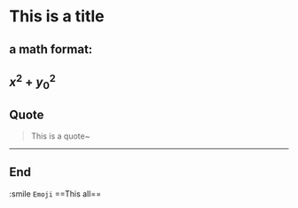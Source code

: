 # This is a title
## a math format:
$x^{2} + y_{0}^{2}$
---
## Quote
> This is a quote~
---
## End
:smile
`Emoji`
==This all==
